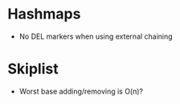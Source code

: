 
# Hashmaps 
* No DEL markers when using external chaining 

# Skiplist 
* Worst base adding/removing is O(n)?
